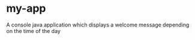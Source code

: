 # my-app
A console java application which displays a welcome message depending on the time of the day
